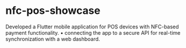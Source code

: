 # nfc-pos-showcase
Developed a Flutter mobile application for POS devices with NFC-based payment functionality. • connecting the app to a secure API for real-time synchronization with a web dashboard.
